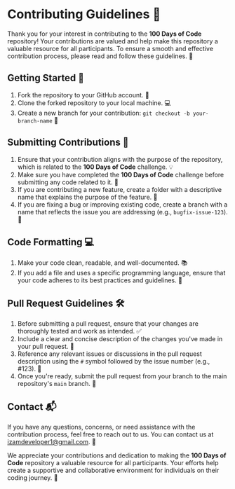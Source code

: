 # Contributing Guidelines 🚀

Thank you for your interest in contributing to the **100 Days of Code** repository! Your contributions are valued and help make this repository a valuable resource for all participants. To ensure a smooth and effective contribution process, please read and follow these guidelines. 🙌

## Getting Started 🚀

1. Fork the repository to your GitHub account. 🍴
2. Clone the forked repository to your local machine. 💻
3. Create a new branch for your contribution: `git checkout -b your-branch-name` 🌱

## Submitting Contributions 📝

1. Ensure that your contribution aligns with the purpose of the repository, which is related to the **100 Days of Code** challenge. 💡
2. Make sure you have completed the **100 Days of Code** challenge before submitting any code related to it. 💯
3. If you are contributing a new feature, create a folder with a descriptive name that explains the purpose of the feature. 📂
4. If you are fixing a bug or improving existing code, create a branch with a name that reflects the issue you are addressing (e.g., `bugfix-issue-123`). 🐞

## Code Formatting 💻

1. Make your code clean, readable, and well-documented. 📚
2. If you add a file and uses a specific programming language, ensure that your code adheres to its best practices and guidelines. 📝

## Pull Request Guidelines 🛠️

1. Before submitting a pull request, ensure that your changes are thoroughly tested and work as intended. ✅
2. Include a clear and concise description of the changes you've made in your pull request. 📝
3. Reference any relevant issues or discussions in the pull request description using the `#` symbol followed by the issue number (e.g., #123). 🔗
4. Once you're ready, submit the pull request from your branch to the main repository's `main` branch. 🚀

## Contact 📬

If you have any questions, concerns, or need assistance with the contribution process, feel free to reach out to us. You can contact us at izamdeveloper1@gmail.com. 📧

We appreciate your contributions and dedication to making the **100 Days of Code** repository a valuable resource for all participants. Your efforts help create a supportive and collaborative environment for individuals on their coding journey. 👏
